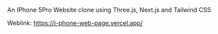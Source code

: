 An IPhone 5Pro Website clone using Three.js,  Next.js and Tailwind CSS

Weblink: https://i-phone-web-page.vercel.app/
